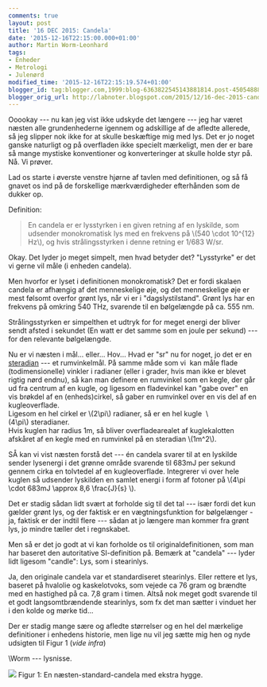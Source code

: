 ```yaml
---
comments: true
layout: post
title: '16 DEC 2015: Candela'
date: '2015-12-16T22:15:00.000+01:00'
author: Martin Worm-Leonhard
tags:
- Enheder
- Metrologi
- Julenørd
modified_time: '2015-12-16T22:15:19.574+01:00'
blogger_id: tag:blogger.com,1999:blog-6363822545143881814.post-4505488842562408555
blogger_orig_url: http://labnoter.blogspot.com/2015/12/16-dec-2015-candela.html
---
```


Ooookay --- nu kan jeg vist ikke udskyde det længere --- jeg har været
næsten alle grundenhederne igennem og adskillige af de afledte allerede,
så jeg slipper nok ikke for at skulle beskæftige mig med lys. Det er jo
noget ganske naturligt og på overfladen ikke specielt mærkeligt, men der
er bare så mange mystiske konventioner og konverteringer at skulle holde
styr på. Nå. Vi prøver.

Lad os starte i øverste venstre hjørne af tavlen med definitionen, og så
få gnavet os ind på de forskellige mærkværdigheder efterhånden som de
dukker op.

Definition:

>En candela er er lysstyrken i en given retning af en
>lyskilde, som udsender monokromatisk lys med en frekvens på \\(540
>\cdot 10^{12} Hz\\), og hvis strålingsstyrken i denne retning er 1/683
>W/sr.

Okay. Det lyder jo meget simpelt, men hvad betyder det? "Lysstyrke" er
det vi gerne vil måle (i enheden candela).

Men hvorfor er lyset i definitionen monokromatisk? Det er fordi skalaen
candela er afhængig af det menneskelige øje, og det menneskelige øje er
mest følsomt overfor grønt lys, når vi er i "dagslystilstand". Grønt lys
har en frekvens på omkring 540 THz, svarende til en bølgelængde på ca.
555 nm.

Strålingsstyrken er simpelthen et udtryk for for meget energi der bliver
sendt afsted i sekundet (En watt er det samme som en joule per sekund) ---
for den relevante bølgelængde.

Nu er vi næsten i mål... eller... Hov... Hvad er "sr" nu for noget, jo
det er en [steradian](https://da.wikipedia.org/wiki/Steradian) --- et
rumvinkelmål. På samme måde som vi  kan måle flade (todimensionelle)
vinkler i radianer (eller i grader, hvis man ikke er blevet rigtig nørd
endnu), så kan man definere en rumvinkel som en kegle, der går ud fra
centrum af en kugle, og ligesom en fladevinkel kan "gabe over" en vis
brøkdel af en (enheds)cirkel, så gaber en rumvinkel over en vis del af
en kugleoverflade.  
Ligesom en hel cirkel er \\(2\pi\\) radianer, så er en hel kugle
 \\(4\pi\\) steradianer.  
Hvis kuglen har radius 1m, så bliver overfladearealet af kuglekalotten
afskåret af en kegle med en rumvinkel på en steradian \\(1m^2\\).

SÅ kan vi vist næsten forstå det --- én candela svarer til at en lyskilde
sender lysenergi i det grønne område svarende til 683mJ per sekund
gennem cirka en tolvtedel af en kugleoverflade. Integrerer vi over hele
kuglen så udsender lyskilden en samlet energi i form af fotoner på
\\(4\pi \cdot 683mJ \approx 8,6 \frac{J}{s} \\).

Det er stadig sådan lidt svært at forholde sig til det tal --- især fordi
det kun gælder grønt lys, og der faktisk er en vægtningsfunktion for
bølgelænger - ja, faktisk er der indtil flere --- sådan at jo længere man
kommer fra grønt lys, jo mindre tæller det i regnskabet.

Men så er det jo godt at vi kan forholde os til originaldefinitionen,
som man har baseret den autoritative SI-definition på. Bemærk at
"candela" --- lyder lidt ligesom "candle": Lys, som i stearinlys. 

Ja, den
originale candela var et standardiseret stearinlys. Eller rettere et
lys, baseret på hvalolie og kaskelotvoks, som vejede ca 76 gram og
brændte med en hastighed på ca. 7,8 gram i timen. Altså nok meget godt
svarende til et godt langsomtbrændende stearinlys, som fx det man sætter
i vinduet her i den kolde og mørke tid...

Der er stadig mange sære og afledte størrelser og en hel del mærkelige
definitioner i enhedens historie, men lige nu vil jeg sætte mig hen og
nyde udsigten til Figur 1 (*vide infra*)

\\Worm --- lysnisse.

[![]({{site.url}}/images/799a13266f034444f0c36c453e7d2d49.jpg)]({{site.url}}/images/68c7b7cab3683ad8e48ddf14034c19be.jpg)
Figur 1: En næsten-standard-candela med ekstra hygge.

